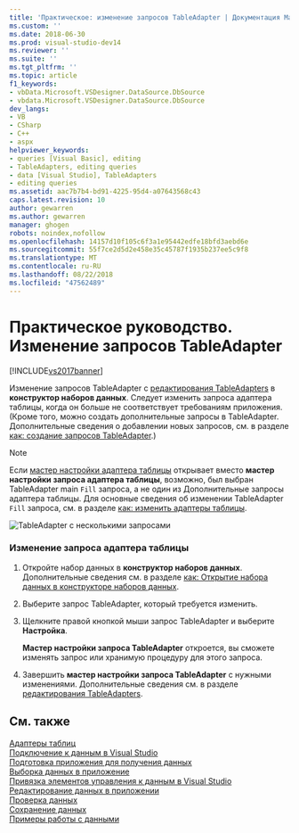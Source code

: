 ```yaml
---
title: 'Практическое: изменение запросов TableAdapter | Документация Майкрософт'
ms.custom: ''
ms.date: 2018-06-30
ms.prod: visual-studio-dev14
ms.reviewer: ''
ms.suite: ''
ms.tgt_pltfrm: ''
ms.topic: article
f1_keywords:
- vbData.Microsoft.VSDesigner.DataSource.DbSource
- vbdata.Microsoft.VSDesigner.DataSource.DbSource
dev_langs:
- VB
- CSharp
- C++
- aspx
helpviewer_keywords:
- queries [Visual Basic], editing
- TableAdapters, editing queries
- data [Visual Studio], TableAdapters
- editing queries
ms.assetid: aac7b7b4-bd91-4225-95d4-a07643568c43
caps.latest.revision: 10
author: gewarren
ms.author: gewarren
manager: ghogen
robots: noindex,nofollow
ms.openlocfilehash: 14157d10f105c6f3a1e95442edfe18bfd3aebd6e
ms.sourcegitcommit: 55f7ce2d5d2e458e35c45787f1935b237ee5c9f8
ms.translationtype: MT
ms.contentlocale: ru-RU
ms.lasthandoff: 08/22/2018
ms.locfileid: "47562489"
---
```

# <a name="how-to-edit-tableadapter-queries"></a>Практическое руководство. Изменение запросов TableAdapter
[!INCLUDE[vs2017banner](../includes/vs2017banner.md)]

Изменение запросов TableAdapter с [редактирования TableAdapters](../data-tools/editing-tableadapters.md) в **конструктор наборов данных**. Следует изменить запроса адаптера таблицы, когда он больше не соответствует требованиям приложения. (Кроме того, можно создать дополнительные запросы в TableAdapter. Дополнительные сведения о добавлении новых запросов, см. в разделе [как: создание запросов TableAdapter](../data-tools/how-to-create-tableadapter-queries.md).)  
  
> [!NOTE]
>  Если [мастер настройки адаптера таблицы](http://msdn.microsoft.com/library/3a373dd9-7b34-4d3c-a48b-69414512bac8) открывает вместо **мастер настройки запроса адаптера таблицы**, возможно, был выбран TableAdapter main `Fill` запроса, а не один из Дополнительные запросы адаптера таблицы. Для основные сведения об изменении TableAdapter `Fill` запроса, см. в разделе [как: изменить адаптеры таблицы](http://msdn.microsoft.com/library/ca178745-e35a-45f1-a395-23cddfd8f855).  
  
 ![TableAdapter с несколькими запросами](../data-tools/media/tableadapter.gif "адаптера таблицы")  
  
### <a name="to-edit-a-tableadapter-query"></a>Изменение запроса адаптера таблицы  
  
1.  Откройте набор данных в **конструктор наборов данных**. Дополнительные сведения см. в разделе [как: Открытие набора данных в конструкторе наборов данных](http://msdn.microsoft.com/library/36fc266f-365b-42cb-aebb-c993dc2c47c3).  
  
2.  Выберите запрос TableAdapter, который требуется изменить.  
  
3.  Щелкните правой кнопкой мыши запрос TableAdapter и выберите **Настройка**.  
  
     **Мастер настройки запроса TableAdapter** откроется, вы сможете изменять запрос или хранимую процедуру для этого запроса.  
  
4.  Завершить **мастер настройки запроса TableAdapter** с нужными изменениями. Дополнительные сведения см. в разделе [редактирования TableAdapters](../data-tools/editing-tableadapters.md).  
  
## <a name="see-also"></a>См. также  
 [Адаптеры таблиц](http://msdn.microsoft.com/library/09416de9-134c-4dc7-8262-6c8d81e3f364)   
 [Подключение к данным в Visual Studio](../data-tools/connecting-to-data-in-visual-studio.md)   
 [Подготовка приложения для получения данных](http://msdn.microsoft.com/library/c17bdb7e-c234-4f2f-9582-5e55c27356ad)   
 [Выборка данных в приложение](../data-tools/fetching-data-into-your-application.md)   
 [Привязка элементов управления к данным в Visual Studio](../data-tools/bind-controls-to-data-in-visual-studio.md)   
 [Редактирование данных в приложении](../data-tools/editing-data-in-your-application.md)   
 [Проверка данных](http://msdn.microsoft.com/library/b3a9ee4e-5d4d-4411-9c56-c811f2b4ee7e)   
 [Сохранение данных](../data-tools/saving-data.md)   
 [Примеры работы с данными](http://msdn.microsoft.com/library/15a88fb8-3bee-4962-914d-7a1f8bd40ec4)